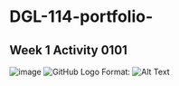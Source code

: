 # DGL-114-portfolio-
## Week 1 Activity 0101
<img src="C:\Users\amarjit\Desktop\index.jpg"
alt="image"
/>
![GitHub Logo](/images/logo.png)
Format: ![Alt Text](url)

